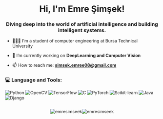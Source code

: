 <h1 align="center">Hi, I'm Emre Şimşek!</h1>
<h3 align="center">Diving deep into the world of artificial intelligence and building intelligent systems.</h3>

- 👨🏻‍💻 I'm a student of computer engineering at Bursa Technical University

- 🌱 I’m currently working on **DeepLearning and Computer Vision**

- 📫 How to reach me: **simsek.emree08@gmail.com**

  

<h3 align="left">💻 Language and Tools:</h3>
<p align="left">
  <img src="https://img.shields.io/badge/Python-%2314354C.svg?style=for-the-badge&logo=python&logoColor=ffdd54" alt="Python"/> 
  <img src="https://img.shields.io/badge/OpenCV-%235C3EE8.svg?style=for-the-badge&logo=opencv&logoColor=white" alt="OpenCV"/> 
  <img src="https://img.shields.io/badge/TensorFlow-%23FF6F00.svg?style=for-the-badge&logo=tensorflow&logoColor=white" alt="TensorFlow"/>
  <img src="https://img.shields.io/badge/C-%2300599C.svg?style=for-the-badge&logo=c&logoColor=white" alt="C"/>
  <img src="https://img.shields.io/badge/PyTorch-%23EE4C2C.svg?style=for-the-badge&logo=pytorch&logoColor=white" alt="PyTorch"/>
  <img src="https://img.shields.io/badge/Scikit--Learn-%23F7931E.svg?style=for-the-badge&logo=scikit-learn&logoColor=white" alt="Scikit-learn"/> 
  <img src="https://img.shields.io/badge/Java-%23ED8B00.svg?style=for-the-badge&logo=openjdk&logoColor=white" alt="Java"/>
  <img src="https://img.shields.io/badge/Django-%23092E20.svg?style=for-the-badge&logo=django&logoColor=white" alt="Django"/> 
 
  
 
  
</p>



<div style="display: flex; justify-content: center;">
  <p>
    <img align="center" src="https://github-readme-stats.vercel.app/api/top-langs?username=emresimseek&show_icons=true&locale=en&layout=compact" alt="emresimseek" />
  </p>
  <p>
    <img align="center" src="https://github-readme-streak-stats.herokuapp.com/?user=emresimseek&theme=dark" alt="emresimseek" />
  </p>
</div>
